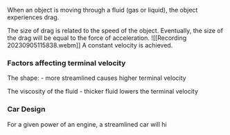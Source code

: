 
When an object is moving through a fluid (gas or liquid), the object experiences drag.

The size of drag is related to the speed of the object. Eventually, the size of the drag will be equal to the force of acceleration. 
![[Recording 20230905115838.webm]]
A constant velocity is achieved. 

### Factors affecting terminal velocity

The shape: - more streamlined causes higher terminal velocity

The viscosity of the fluid - thicker fluid lowers the terminal velocity

### Car Design

For a given power of an engine, a streamlined car will hi

